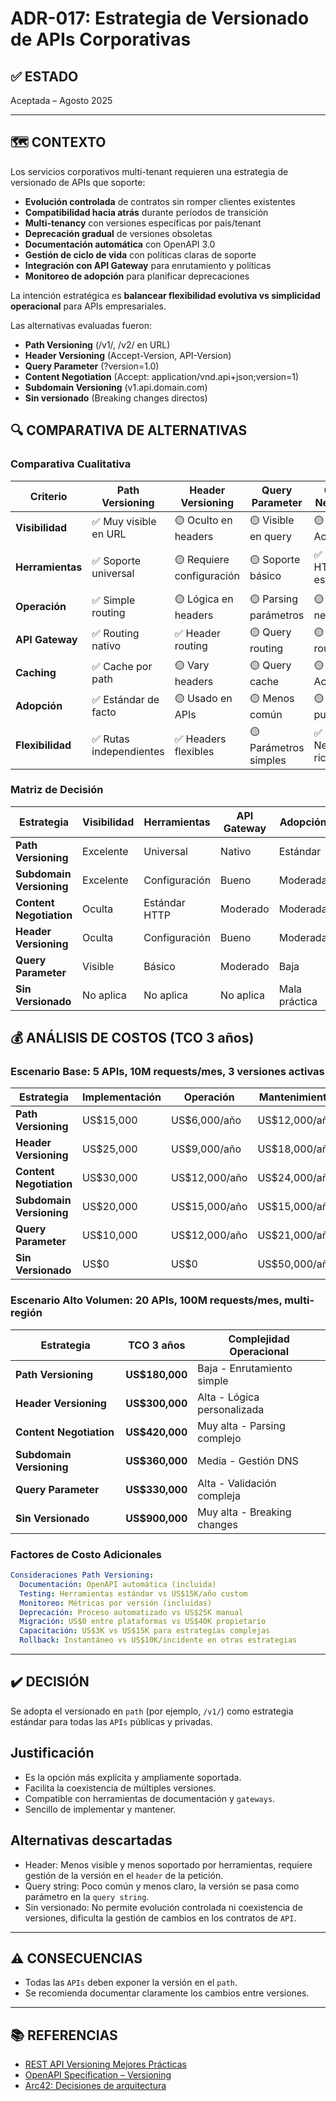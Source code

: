 # ADR-017: Estrategia de Versionado de APIs Corporativas

## ✅ ESTADO

Aceptada – Agosto 2025

---

## 🗺️ CONTEXTO

Los servicios corporativos multi-tenant requieren una estrategia de versionado de APIs que soporte:

- **Evolución controlada** de contratos sin romper clientes existentes
- **Compatibilidad hacia atrás** durante períodos de transición
- **Multi-tenancy** con versiones específicas por país/tenant
- **Deprecación gradual** de versiones obsoletas
- **Documentación automática** con OpenAPI 3.0
- **Gestión de ciclo de vida** con políticas claras de soporte
- **Integración con API Gateway** para enrutamiento y políticas
- **Monitoreo de adopción** para planificar deprecaciones

La intención estratégica es **balancear flexibilidad evolutiva vs simplicidad operacional** para APIs empresariales.

Las alternativas evaluadas fueron:

- **Path Versioning** (/v1/, /v2/ en URL)
- **Header Versioning** (Accept-Version, API-Version)
- **Query Parameter** (?version=1.0)
- **Content Negotiation** (Accept: application/vnd.api+json;version=1)
- **Subdomain Versioning** (v1.api.domain.com)
- **Sin versionado** (Breaking changes directos)

## 🔍 COMPARATIVA DE ALTERNATIVAS

### Comparativa Cualitativa

| Criterio | Path Versioning | Header Versioning | Query Parameter | Content Negotiation | Subdomain | Sin Versionado |
|----------|-----------------|-------------------|-----------------|---------------------|-----------|----------------|
| **Visibilidad** | ✅ Muy visible en URL | 🟡 Oculto en headers | 🟡 Visible en query | 🟡 Oculto en Accept | ✅ Visible en subdomain | ❌ Invisible |
| **Herramientas** | ✅ Soporte universal | 🟡 Requiere configuración | 🟡 Soporte básico | ✅ Soporte HTTP estándar | 🟡 Configuración DNS | ❌ Sin soporte |
| **Operación** | ✅ Simple routing | 🟡 Lógica en headers | 🟡 Parsing parámetros | 🟡 Content negotiation | 🟡 Gestión DNS | ✅ Sin complejidad |
| **API Gateway** | ✅ Routing nativo | ✅ Header routing | 🟡 Query routing | 🟡 Content routing | ✅ Subdomain routing | ❌ Sin routing |
| **Caching** | ✅ Cache por path | 🟡 Vary headers | 🟡 Query cache | 🟡 Vary Accept | ✅ Cache por subdomain | ✅ Cache simple |
| **Adopción** | ✅ Estándar de facto | 🟡 Usado en APIs | 🟡 Menos común | 🟡 REST puro | 🟡 Menos común | ❌ Mala práctica |
| **Flexibilidad** | ✅ Rutas independientes | ✅ Headers flexibles | 🟡 Parámetros simples | ✅ Negociación rica | 🟡 Subdominios fijos | ❌ Sin flexibilidad |

### Matriz de Decisión

| Estrategia | Visibilidad | Herramientas | API Gateway | Adopción | Recomendación |
|------------|-------------|--------------|-------------|-----------|---------------|
| **Path Versioning** | Excelente | Universal | Nativo | Estándar | ✅ **Seleccionada** |
| **Subdomain Versioning** | Excelente | Configuración | Bueno | Moderada | 🟡 Alternativa |
| **Content Negotiation** | Oculta | Estándar HTTP | Moderado | Moderada | 🟡 Considerada |
| **Header Versioning** | Oculta | Configuración | Bueno | Moderada | 🟡 Considerada |
| **Query Parameter** | Visible | Básico | Moderado | Baja | ❌ Descartada |
| **Sin Versionado** | No aplica | No aplica | No aplica | Mala práctica | ❌ Descartada |

## 💰 ANÁLISIS DE COSTOS (TCO 3 años)

### Escenario Base: 5 APIs, 10M requests/mes, 3 versiones activas

| Estrategia | Implementación | Operación | Mantenimiento | TCO 3 años |
|------------|----------------|-----------|---------------|------------|
| **Path Versioning** | US$15,000 | US$6,000/año | US$12,000/año | **US$69,000** |
| **Header Versioning** | US$25,000 | US$9,000/año | US$18,000/año | **US$106,000** |
| **Content Negotiation** | US$30,000 | US$12,000/año | US$24,000/año | **US$138,000** |
| **Subdomain Versioning** | US$20,000 | US$15,000/año | US$15,000/año | **US$110,000** |
| **Query Parameter** | US$10,000 | US$12,000/año | US$21,000/año | **US$109,000** |
| **Sin Versionado** | US$0 | US$0 | US$50,000/año | **US$150,000** |

### Escenario Alto Volumen: 20 APIs, 100M requests/mes, multi-región

| Estrategia | TCO 3 años | Complejidad Operacional |
|------------|------------|------------------------|
| **Path Versioning** | **US$180,000** | Baja - Enrutamiento simple |
| **Header Versioning** | **US$300,000** | Alta - Lógica personalizada |
| **Content Negotiation** | **US$420,000** | Muy alta - Parsing complejo |
| **Subdomain Versioning** | **US$360,000** | Media - Gestión DNS |
| **Query Parameter** | **US$330,000** | Alta - Validación compleja |
| **Sin Versionado** | **US$900,000** | Muy alta - Breaking changes |

### Factores de Costo Adicionales

```yaml
Consideraciones Path Versioning:
  Documentación: OpenAPI automática (incluida)
  Testing: Herramientas estándar vs US$15K/año custom
  Monitoreo: Métricas por versión (incluidas)
  Deprecación: Proceso automatizado vs US$25K manual
  Migración: US$0 entre plataformas vs US$40K propietario
  Capacitación: US$3K vs US$15K para estrategias complejas
  Rollback: Instantáneo vs US$10K/incidente en otras estrategias
```

---

## ✔️ DECISIÓN

Se adopta el versionado en `path` (por ejemplo, `/v1/`) como estrategia estándar para todas las `APIs` públicas y privadas.

## Justificación

- Es la opción más explícita y ampliamente soportada.
- Facilita la coexistencia de múltiples versiones.
- Compatible con herramientas de documentación y `gateways`.
- Sencillo de implementar y mantener.

## Alternativas descartadas

- Header: Menos visible y menos soportado por herramientas, requiere gestión de la versión en el `header` de la petición.
- Query string: Poco común y menos claro, la versión se pasa como parámetro en la `query string`.
- Sin versionado: No permite evolución controlada ni coexistencia de versiones, dificulta la gestión de cambios en los contratos de `API`.

---

## ⚠️ CONSECUENCIAS

- Todas las `APIs` deben exponer la versión en el `path`.
- Se recomienda documentar claramente los cambios entre versiones.

---

## 📚 REFERENCIAS

- [REST API Versioning Mejores Prácticas](https://restfulapi.net/versioning/)
- [OpenAPI Specification – Versioning](https://swagger.io/docs/specification/api-host-and-base-path/)
- [Arc42: Decisiones de arquitectura](https://arc42.org/decision/)
